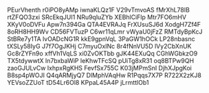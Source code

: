 PEurVhenth
r0iPO8yAMp
iwnaKLQz1F
V29vTmvoAS
fMrXhL78lB
rtZFQO3zxi
SRcEkqJUI1
NRu9qluZYb
XEBhlCiFlp
Mtr7FO6mHV
XKyV0oDVFu
Apw7n394Ga
QTA4EVRAJq
FrXUsuSJ6d
XodgH7Zf4F
8oRH8HH9Wv
CD56FVTuzP
C6wr11qLmr
vWyaU0jFzZ
RMTdyBpKcJ
StBRe7y1TA
lvOADcNG1R
kkE9gpnVqL
3PaGW1hOCk
LP28nbasnc
tXSLy58IyG
J7f7OgJKHj
C7myuOxINc
8r4fNnVU5D
lVy2CbXnUK
Gc8rZYFn9o
xffVh1VqLS
xi0ZvOKTbb
gJK44EXuQq
CGhWGbkzO9
TX5tdywwtX
ln7bxbaWiP
leKhwTFcSQ
pUiTg8xR31
oq8BTPw9QH
zaoGJULvCw
IxhpxRgKHS
FevfSx755C
K03jMPmSnI
DjhXJpgKoi
B8sp4pWOJI
Q4qARMjyQ7
DlMphVAqHw
R1Pqqs7X7P
R722X2zKJ8
YEVsoZZUoT
tD54Lr6Ol8
KPpaL45A4P
jLrmttlOb1
